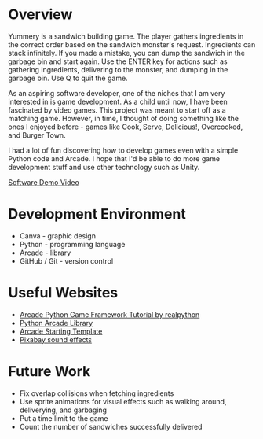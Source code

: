 # Overview

Yummery is a sandwich building game. The player gathers ingredients in the correct order based on the sandwich monster's request. Ingredients can stack infinitely. If you made a mistake, you can dump the sandwich in the garbage bin and start again. Use the ENTER key for actions such as gathering ingredients, delivering to the monster, and dumping in the garbage bin. Use Q to quit the game.

As an aspiring software developer, one of the niches that I am very interested in is game development. As a child until now, I have been fascinated by video games. This project was meant to start off as a matching game. However, in time, I thought of doing something like the ones I enjoyed before - games like Cook, Serve, Delicious!, Overcooked, and Burger Town.

I had a lot of fun discovering how to develop games even with a simple Python code and Arcade. I hope that I'd be able to do more game development stuff and use other technology such as Unity.

[Software Demo Video](http://youtube.link.goes.here)

# Development Environment

* Canva - graphic design
* Python - programming language
* Arcade - library
* GitHub / Git - version control

# Useful Websites

* [Arcade Python Game Framework Tutorial by realpython](https://realpython.com/arcade-python-game-framework/)
* [Python Arcade Library](https://api.arcade.academy/en/latest/)
* [Arcade Starting Template](https://api.arcade.academy/en/latest/example_code/starting_template.html)
* [Pixabay sound effects](https://pixabay.com/sound-effects/)

# Future Work

* Fix overlap collisions when fetching ingredients
* Use sprite animations for visual effects such as walking around, deliverying, and garbaging
* Put a time limit to the game
* Count the number of sandwiches successfully delivered